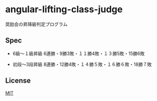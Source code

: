 # angular-lifting-class-judge
奨励会の昇降級判定プログラム

## Spec
- 6級〜１級昇級
6連勝・9勝3敗・１１勝4敗・１３勝5敗・15勝6敗

- 初段〜3段昇級
8連勝・12勝4敗・１４勝５敗・１６勝６敗・18勝７敗

## License
[MIT](LICENSE)